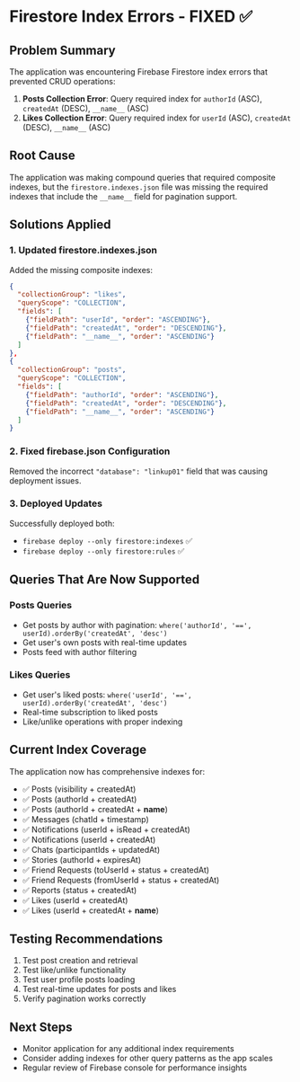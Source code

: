 # Firestore Index Errors - FIXED ✅

## Problem Summary
The application was encountering Firebase Firestore index errors that prevented CRUD operations:

1. **Posts Collection Error**: Query required index for `authorId` (ASC), `createdAt` (DESC), `__name__` (ASC)
2. **Likes Collection Error**: Query required index for `userId` (ASC), `createdAt` (DESC), `__name__` (ASC)

## Root Cause
The application was making compound queries that required composite indexes, but the `firestore.indexes.json` file was missing the required indexes that include the `__name__` field for pagination support.

## Solutions Applied

### 1. Updated firestore.indexes.json
Added the missing composite indexes:

```json
{
  "collectionGroup": "likes",
  "queryScope": "COLLECTION", 
  "fields": [
    {"fieldPath": "userId", "order": "ASCENDING"},
    {"fieldPath": "createdAt", "order": "DESCENDING"},
    {"fieldPath": "__name__", "order": "ASCENDING"}
  ]
},
{
  "collectionGroup": "posts",
  "queryScope": "COLLECTION",
  "fields": [
    {"fieldPath": "authorId", "order": "ASCENDING"},
    {"fieldPath": "createdAt", "order": "DESCENDING"}, 
    {"fieldPath": "__name__", "order": "ASCENDING"}
  ]
}
```

### 2. Fixed firebase.json Configuration
Removed the incorrect `"database": "linkup01"` field that was causing deployment issues.

### 3. Deployed Updates
Successfully deployed both:
- `firebase deploy --only firestore:indexes` ✅
- `firebase deploy --only firestore:rules` ✅

## Queries That Are Now Supported

### Posts Queries
- Get posts by author with pagination: `where('authorId', '==', userId).orderBy('createdAt', 'desc')`
- Get user's own posts with real-time updates
- Posts feed with author filtering

### Likes Queries  
- Get user's liked posts: `where('userId', '==', userId).orderBy('createdAt', 'desc')`
- Real-time subscription to liked posts
- Like/unlike operations with proper indexing

## Current Index Coverage
The application now has comprehensive indexes for:
- ✅ Posts (visibility + createdAt)
- ✅ Posts (authorId + createdAt) 
- ✅ Posts (authorId + createdAt + __name__)
- ✅ Messages (chatId + timestamp)
- ✅ Notifications (userId + isRead + createdAt)
- ✅ Notifications (userId + createdAt)
- ✅ Chats (participantIds + updatedAt)
- ✅ Stories (authorId + expiresAt)
- ✅ Friend Requests (toUserId + status + createdAt)
- ✅ Friend Requests (fromUserId + status + createdAt)
- ✅ Reports (status + createdAt)
- ✅ Likes (userId + createdAt)
- ✅ Likes (userId + createdAt + __name__)

## Testing Recommendations
1. Test post creation and retrieval
2. Test like/unlike functionality
3. Test user profile posts loading
4. Test real-time updates for posts and likes
5. Verify pagination works correctly

## Next Steps
- Monitor application for any additional index requirements
- Consider adding indexes for other query patterns as the app scales
- Regular review of Firebase console for performance insights